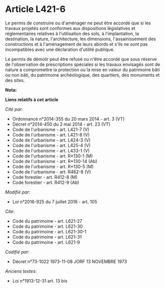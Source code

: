 # Article L421-6

Le permis de construire ou d'aménager ne peut être accordé que si les travaux projetés sont conformes aux dispositions
législatives et réglementaires relatives à l'utilisation des sols, à l'implantation, la destination, la nature,
l'architecture, les dimensions, l'assainissement des constructions et à l'aménagement de leurs abords et s'ils ne sont pas
incompatibles avec une déclaration d'utilité publique. 

Le permis de démolir peut être refusé ou n'être accordé que sous réserve de l'observation de prescriptions spéciales si les
travaux envisagés sont de nature à compromettre la protection ou la mise en valeur du patrimoine bâti ou non bâti, du
patrimoine archéologique, des quartiers, des monuments et des sites.

**Nota:**



**Liens relatifs à cet article**

_Cité par_:

  - Ordonnance n°2014-355 du 20 mars 2014 - art. 3 (VT)
  - Décret n°2014-450 du 2 mai 2014 - art. 23 (VT)
  - Code de l'urbanisme - art. L421-7 (V)
  - Code de l'urbanisme - art. L421-8 (V)
  - Code de l'urbanisme - art. L424-3 (V)
  - Code de l'urbanisme - art. L425-4 (V)
  - Code de l'urbanisme - art. L433-1 (V)
  - Code de l'urbanisme - art. R*130-1 (M)
  - Code de l'urbanisme - art. R*130-14 (Ab)
  - Code de l'urbanisme - art. R*130-5 (M)
  - Code de l'urbanisme - art. R462-8 (V)
  - Code forestier - art. R412-8 (M)
  - Code forestier - art. R412-9 (Ab)

_Modifié par_:

  - Loi n°2016-925 du 7 juillet 2016 - art. 105

_Cite_:

  - Code du patrimoine - art. L621-27
  - Code du patrimoine - art. L621-30
  - Code du patrimoine - art. L621-30-1
  - Code du patrimoine - art. L621-31
  - Code du patrimoine - art. L621-9

_Codifié par_:

  - Décret n°73-1022 1973-11-08 JORF 13 NOVEMBRE 1973

_Anciens textes_:

  - Loi n°1913-12-31 art. 13 bis
